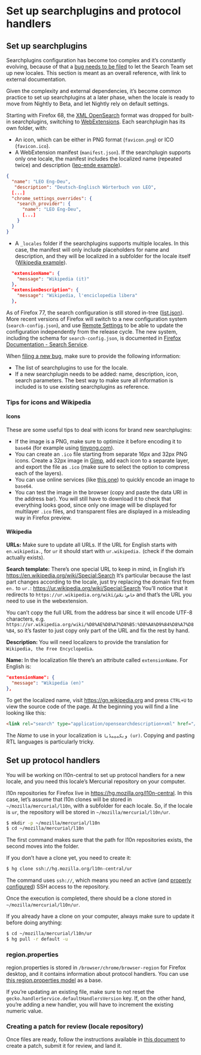 # Set up searchplugins and protocol handlers

<!-- toc -->

## Set up searchplugins

Searchplugins configuration has become too complex and it’s constantly evolving, because of that a [bug needs to be filed](https://bugzilla.mozilla.org/enter_bug.cgi?product=Firefox&component=Search) to let the Search Team set up new locales. This section is meant as an overall reference, with link to external documentation.

Given the complexity and external dependencies, it’s become common practice to set up searchplugins at a later phase, when the locale is ready to move from Nightly to Beta, and let Nightly rely on default settings.

Starting with Firefox 68, the [XML OpenSearch](https://developer.mozilla.org/en-US/docs/Web/OpenSearch) format was dropped for built-in searchplugins, switching to [WebExtensions](https://searchfox.org/mozilla-central/source/browser/components/search/extensions). Each searchplugin has its own folder, with:
* An icon, which can be either in PNG format (`favicon.png`) or ICO (`favicon.ico`).
* A WebExtension manifest (`manifest.json`). If the searchplugin supports only one locale, the manifest includes the localized name (repeated twice) and description ([leo-ende example](https://searchfox.org/mozilla-central/rev/a78233c11a6baf2c308fbed17eb16c6e57b6a2ac/browser/components/search/extensions/leo_ende_de/manifest.json)).

```JSON
{
  "name": "LEO Eng-Deu",
   "description": "Deutsch-Englisch Wörterbuch von LEO",
  [...]
  "chrome_settings_overrides": {
    "search_provider": {
      "name": "LEO Eng-Deu",
      [...]
    }
  }
}
```

* A `_locales` folder if the searchplugins supports multiple locales. In this case, the manifest will only include placeholders for name and description, and they will be localized in a subfolder for the locale itself ([Wikipedia example](https://searchfox.org/mozilla-central/rev/a78233c11a6baf2c308fbed17eb16c6e57b6a2ac/browser/components/search/extensions/wikipedia/_locales/it/messages.json)).

```JSON
  "extensionName": {
    "message": "Wikipedia (it)"
  },
  "extensionDescription": {
    "message": "Wikipedia, l'enciclopedia libera"
  },
```

As of Firefox 77, the search configuration is still stored in-tree ([list.json](https://searchfox.org/mozilla-central/rev/41c3ea3ee8eab9ce7b82932257cb80b703cbba67/browser/components/search/extensions/list.json)). More recent versions of Firefox will switch to a new configuration system (`search-config.json`), and use [Remote Settings](https://firefox.settings.services.mozilla.com/v1/buckets/main/collections/search-config/records) to be able to update the configuration independently from the release cycle. The new system, including the schema for `search-config.json`, is documented in [Firefox Documentation - Search Service](https://firefox-source-docs.mozilla.org/toolkit/search/index.html).

When [filing a new bug](https://bugzilla.mozilla.org/enter_bug.cgi?product=Firefox&component=Search), make sure to provide the following information:
* The list of searchplugins to use for the locale.
* If a new searchplugin needs to be added: name, description, icon, search parameters. The best way to make sure all information is included is to use existing searchplugins as reference.

### Tips for icons and Wikipedia

#### Icons

These are some useful tips to deal with icons for brand new searchplugins:
* If the image is a PNG, make sure to optimize it before encoding it to `base64` (for example using [tinypng.com](https://tinypng.com/)).
* You can create an `.ico` file starting from separate 16px and 32px PNG icons. Create a 32px image in [Gimp](https://www.gimp.org/), add each icon to a separate layer, and export the file as `.ico` (make sure to select the option to compress each of the layers).
* You can use online services (like [this one](http://freeonlinetools24.com/base64-image)) to quickly encode an image to `base64`.
* You can test the image in the browser (copy and paste the data URI in the address bar). You will still have to download it to check that everything looks good, since only one image will be displayed for multilayer `.ico` files, and transparent files are displayed in a misleading way in Firefox preview.

#### Wikipedia

**URLs:** Make sure to update all URLs. If the URL for English starts with `en.wikipedia.`, for `ur` it should start with `ur.wikipedia.` (check if the domain actually exists).

**Search template:** There’s one special URL to keep in mind, in English it’s https://en.wikipedia.org/wiki/Special:Search
It’s particular because the last part changes according to the locale, just try replacing the domain first from `en.` to `ur.`: https://ur.wikipedia.org/wiki/Special:Search
You’ll notice that it redirects to `https://ur.wikipedia.org/wiki/خاص:تلاش` and that’s the URL you need to use in the webextension.

You can’t copy the full URL from the address bar since it will encode UTF-8 characters, e.g. `https://ur.wikipedia.org/wiki/%D8%AE%D8%A7%D8%B5:%D8%AA%D9%84%D8%A7%D8%B4`, so it’s faster to just copy only part of the URL and fix the rest by hand.

**Description:** You will need localizers to provide the translation for `Wikipedia, the Free Encyclopedia`.

**Name:** In the localization file there’s an attribute called `extensionName`. For English is:

```JSON
"extensionName": {
  "message": "Wikipedia (en)"
},
```

To get the localized name, visit https://gn.wikipedia.org and press `CTRL+U` to view the source code of the page. At the beginning you will find a line looking like this:

```HTML
<link rel="search" type="application/opensearchdescription+xml" href="/w/opensearch_desc.php" title="ویکیپیڈیا (ur)"/>
```

The *Name* to use in your localization is `ویکیپیڈیا (ur)`. Copying and pasting RTL languages is particularly tricky.

## Set up protocol handlers

You will be working on l10n-central to set up protocol handlers for a new locale, and you need this locale’s Mercurial repository on your computer.

l10n repositories for Firefox live in https://hg.mozilla.org/l10n-central. In this case, let’s assume that l10n clones will be stored in `~/mozilla/mercurial/l10n`, with a subfolder for each locale. So, if the locale is `ur`, the repository will be stored in `~/mozilla/mercurial/l10n/ur`.

```BASH
$ mkdir -p ~/mozilla/mercurial/l10n
$ cd ~/mozilla/mercurial/l10n
```

The first command makes sure that the path for l10n repositories exists, the second moves into the folder.

If you don’t have a clone yet, you need to create it:

```BASH
$ hg clone ssh://hg.mozilla.org/l10n-central/ur
```

The command uses `ssh://`, which means you need an active (and [properly configured](../../tools/mercurial/setting_mercurial_environment.md)) SSH access to the repository.

Once the execution is completed, there should be a clone stored in `~/mozilla/mercurial/l10n/ur`.

If you already have a clone on your computer, always make sure to update it before doing anything:

```BASH
$ cd ~/mozilla/mercurial/l10n/ur
$ hg pull -r default -u
```

### region.properties

region.properties is stored in `/browser/chrome/browser-region` for Firefox desktop, and it contains information about protocol handlers. You can use [this region.properties model](files/desktop_region.properties) as a base.

If you’re updating an existing file, make sure to not reset the `gecko.handlerService.defaultHandlersVersion` key. If, on the other hand, you’re adding a new handler, you will have to increment the existing numeric value.

### Creating a patch for review (locale repository)

Once files are ready, follow the instructions available in [this document](../../tools/mercurial/creating_mercurial_patch.md) to create a patch, submit it for review, and land it.
